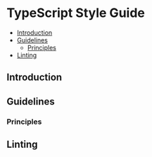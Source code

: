 # TypeScript Style Guide

- [Introduction](#introduction)
- [Guidelines](#guidelines)
  - [Principles](#principles)
- [Linting](#linting)

## Introduction

## Guidelines

### Principles

## Linting
